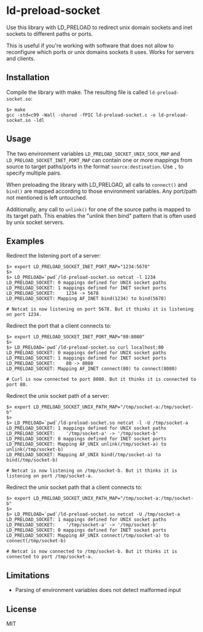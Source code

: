 # ld-preload-socket

Use this library with LD_PRELOAD to redirect unix domain sockets and inet sockets to different paths or ports.

This is useful if you're working with software that does not allow to reconfigure which ports or unix domains sockets it uses. Works for servers and clients.

## Installation

Compile the library with make. The resulting file is called `ld-preload-socket.so`:

```
$> make
gcc -std=c99 -Wall -shared -fPIC ld-preload-socket.c -o ld-preload-socket.so -ldl

```

## Usage

The two environment variables `LD_PRELOAD_SOCKET_UNIX_SOCK_MAP` and `LD_PRELOAD_SOCKET_INET_PORT_MAP` can contain one or more mappings from source to target paths/ports in the format `source:destination`. Use `,` to specify multiple pairs.

When preloading the library with LD_PRELOAD, all calls to `connect()` and `bind()` are mapped according to those environment variables. Any port/path not mentioned is left untouched.

Additionally, any call to `unlink()` for one of the source paths is mapped to its target path. This enables the "unlink then bind" pattern that is often used by unix socket servers.

## Examples

Redirect the listening port of a server:

```
$> export LD_PRELOAD_SOCKET_INET_PORT_MAP="1234:5678"
$>
$> LD_PRELOAD=`pwd`/ld-preload-socket.so netcat -l 1234
LD_PRELOAD_SOCKET: 0 mappings defined for UNIX socket paths
LD_PRELOAD_SOCKET: 1 mappings defined for INET socket ports
LD_PRELOAD_SOCKET:    1234 -> 5678
LD_PRELOAD_SOCKET: Mapping AF_INET bind(1234) to bind(5678)

# Netcat is now listening on port 5678. But it thinks it is listening on port 1234.

```

Redirect the port that a client connects to:

```
$> export LD_PRELOAD_SOCKET_INET_PORT_MAP="80:8080"
$>
$> LD_PRELOAD=`pwd`/ld-preload-socket.so curl localhost:80
LD_PRELOAD_SOCKET: 0 mappings defined for UNIX socket paths
LD_PRELOAD_SOCKET: 1 mappings defined for INET socket ports
LD_PRELOAD_SOCKET:    80 -> 8080
LD_PRELOAD_SOCKET: Mapping AF_INET connect(80) to connect(8080)

# Curl is now connected to port 8080. But it thinks it is connected to port 80.
```

Redirect the unix socket path of a server:

```
$> export LD_PRELOAD_SOCKET_UNIX_PATH_MAP="/tmp/socket-a:/tmp/socket-b"
$>
$> LD_PRELOAD=`pwd`/ld-preload-socket.so netcat -l -U /tmp/socket-a
LD_PRELOAD_SOCKET: 1 mappings defined for UNIX socket paths
LD_PRELOAD_SOCKET:    '/tmp/socket-a' -> '/tmp/socket-b'
LD_PRELOAD_SOCKET: 0 mappings defined for INET socket ports
LD_PRELOAD_SOCKET: Mapping AF_UNIX unlink(/tmp/socket-a) to unlink(/tmp/socket-b)
LD_PRELOAD_SOCKET: Mapping AF_UNIX bind(/tmp/socket-a) to bind(/tmp/socket-b)

# Netcat is now listening on /tmp/socket-b. But it thinks it is listening on port /tmp/socket-a.
```

Redirect the unix socket path that a client connects to:

```
$> export LD_PRELOAD_SOCKET_UNIX_PATH_MAP="/tmp/socket-a:/tmp/socket-b"
$>
$> LD_PRELOAD=`pwd`/ld-preload-socket.so netcat -U /tmp/socket-a
LD_PRELOAD_SOCKET: 1 mappings defined for UNIX socket paths
LD_PRELOAD_SOCKET:    '/tmp/socket-a' -> '/tmp/socket-b'
LD_PRELOAD_SOCKET: 0 mappings defined for INET socket ports
LD_PRELOAD_SOCKET: Mapping AF_UNIX connect(/tmp/socket-a) to connect(/tmp/socket-b)

# Netcat is now connected to /tmp/socket-b. But it thinks it is connected to port /tmp/socket-a.
```

## Limitations

* Parsing of environment variables does not detect malformed input

## License

MIT
